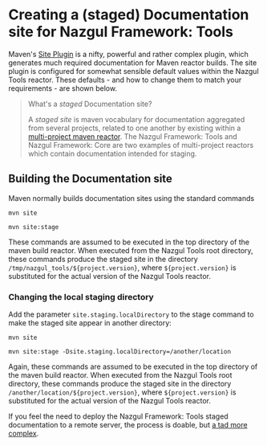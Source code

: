 # Creating a (staged) Documentation site for Nazgul Framework: Tools

Maven's [Site Plugin](http://maven.apache.org/plugins/maven-site-plugin/) is a nifty, powerful and rather complex
plugin, which generates much required documentation for Maven reactor builds. The site plugin is configured for
somewhat sensible default values within the Nazgul Tools reactor. These defaults - and how to change them to match
your requirements - are shown below.

> What's a *staged* Documentation site?
>
> A *staged site* is maven vocabulary for documentation aggregated from several projects,
> related to one another by existing within a
> [multi-project maven reactor](http://maven.apache.org/plugins/maven-site-plugin/examples/multimodule.html).
> The Nazgul Framework: Tools and Nazgul Framework: Core are two examples of multi-project
> reactors which contain documentation intended for staging.

## Building the Documentation site

Maven normally builds documentation sites using the standard commands

    mvn site

    mvn site:stage

These commands are assumed to be executed in the top directory of the maven build reactor.
When executed from the Nazgul Tools root directory, these commands produce the staged site
in the directory `/tmp/nazgul_tools/${project.version}`, where `${project.version}` is substituted
for the actual version of the Nazgul Tools reactor.

### Changing the local staging directory

Add the parameter `site.staging.localDirectory` to the stage command to make the staged
site appear in another directory:

    mvn site

    mvn site:stage -Dsite.staging.localDirectory=/another/location

Again, these commands are assumed to be executed in the top directory of the maven build reactor.
When executed from the Nazgul Tools root directory, these commands produce the staged site
in the directory `/another/location/${project.version}`, where `${project.version}` is substituted
for the actual version of the Nazgul Tools reactor.

If you feel the need to deploy the Nazgul Framework: Tools staged documentation to a 
remote server, the process is doable, but [a tad more complex](remote_deployment.html).